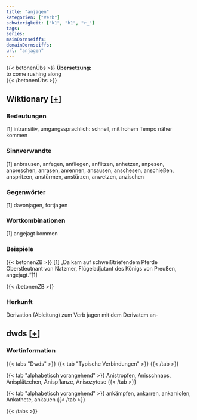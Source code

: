```yaml
---
title: "anjagen"
kategorien: ["Verb"]
schwierigkeit: ["k1", "h1", "r_"]
tags:
series:
mainDornseiffs:
domainDornseiffs:
url: "anjagen"
---
```


{{< betonenÜbs >}}
**Übersetzung:**  
to come rushing  along  
{{< /betonenÜbs >}}

## Wiktionary [[+](https://de.wiktionary.org/wiki/anjagen)]

### Bedeutungen
[1] intransitiv, umgangssprachlich: schnell, mit hohem Tempo näher kommen  

### Sinnverwandte
[1] anbrausen, anfegen, anfliegen, anflitzen, anhetzen, anpesen, anpreschen, anrasen, anrennen, ansausen, anschesen, anschießen, anspritzen, anstürmen, anstürzen, anwetzen, anzischen  

### Gegenwörter
[1] davonjagen, fortjagen  

### Wortkombinationen
[1] angejagt kommen  

### Beispiele
{{< betonenZB >}}
[1] „Da kam auf schweißtriefendem Pferde Oberstleutnant von Natzmer, Flügeladjutant des Königs von Preußen, angejagt.“[1]  

{{< /betonenZB >}}
### Herkunft
Derivation (Ableitung) zum Verb jagen mit dem Derivatem an-  



## dwds [[+](https://www.dwds.de/wb/anjagen)]

### Wortinformation
{{< tabs "Dwds" >}}
{{< tab "Typische Verbindungen" >}}
{{< /tab >}}

{{< tab "alphabetisch vorangehend" >}}
Anistropfen, Anisschnaps, Anisplätzchen, Anispflanze, Anisozytose
{{< /tab >}}

{{< tab "alphabetisch vorangehend" >}}
ankämpfen, ankarren, ankarriolen, Ankathete, ankauen
{{< /tab >}}

{{< /tabs >}}

